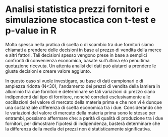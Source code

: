 
# Analisi statistica prezzi fornitori e simulazione stocastica con t-test e p-value in R

Molto spesso nella pratica di scelta o di scambio tra due fornitori siamo chiamati a prendere delle decisioni in base al prezzo di vendita della merce e altri fattori. Tali decisioni spesso vengono prese in base a semplici confronti di convenienza economica, basate sull'ultima e/o penultima quotazione ricevuta. Un attenta analisi dei dati può aiutarci a prendere le giuste decisioni e creare valore aggiunto.

In questo caso si vuole investigare, su base di dati campionari e di ampiezza ridotta (N<30), l'andamento dei prezzi di vendita della lamiera in alluminio tra due fornitori e determinare se tali variazioni di prezzo siano indipendenti dal tipo di fornitore, nonché correlati esclusivamente alle oscillazioni del valore di mercato della materia prima e che non vi è dunque una sostanziale differenza di scelta economica tra i due. Considerando che le variazioni del valore di mercato della materia prima sono le stesse per entrambi, possiamo affermare che: a parità di qualità di produzione tra i due fornitori, per dimostrare l'ipotesi di indipendenza, basterà determinare che la differenza della media dei prezzi non è statisticamente significativa.
